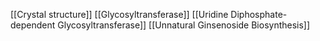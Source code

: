 [[Crystal structure]]
[[Glycosyltransferase]]
[[Uridine Diphosphate-dependent Glycosyltransferase]]
[[Unnatural Ginsenoside Biosynthesis]]
